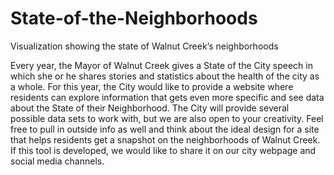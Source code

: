 # State-of-the-Neighborhoods
Visualization showing the state of Walnut Creek’s neighborhoods

Every year, the Mayor of Walnut Creek gives a State of the City speech in which she or he shares stories and statistics about the health of the city as a whole. For this year, the City would like to provide a website where residents can explore information that gets even more specific and see data about the State of their Neighborhood. The City will provide several possible data sets to work with, but we are also open to your creativity. Feel free to pull in outside info as well and think about the ideal design for a site that helps residents get a snapshot on the neighborhoods of Walnut Creek. If this tool is developed, we would like to share it on our city webpage and social media channels.

